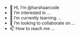 - 👋 Hi, I’m @harshaarcode
- 👀 I’m interested in ...
- 🌱 I’m currently learning ...
- 💞️ I’m looking to collaborate on ...
- 📫 How to reach me ...

<!---
harshaarcode/harshaarcode is a ✨ special ✨ repository because its `README.md` (this file) appears on your GitHub profile.
You can click the Preview link to take a look at your changes.
--->
